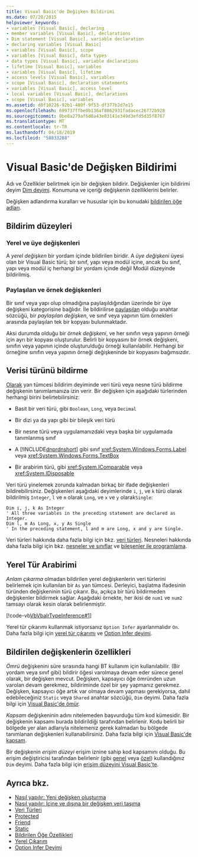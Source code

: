 ```yaml
---
title: Visual Basic'de Değişken Bildirimi
ms.date: 07/20/2015
helpviewer_keywords:
- variables [Visual Basic], declaring
- member variables [Visual Basic], declarations
- Dim statement [Visual Basic], variable declaration
- declaring variables [Visual Basic]
- variables [Visual Basic], scope
- variables [Visual Basic], data types
- data types [Visual Basic], variable declarations
- lifetime [Visual Basic], variables
- variables [Visual Basic], lifetime
- access levels [Visual Basic], variables
- scope [Visual Basic], declaration statements
- variables [Visual Basic], access level
- local variables [Visual Basic], declarations
- scope [Visual Basic], variables
ms.assetid: d8f10226-92b1-480f-9f53-df377b2d7e15
ms.openlocfilehash: 699737ffbe0b136af8862931fadacec26772b928
ms.sourcegitcommit: 0be8a279af6d8a43e03141e349d3efd5d35f8767
ms.translationtype: MT
ms.contentlocale: tr-TR
ms.lasthandoff: 04/18/2019
ms.locfileid: "58833288"
---
```

# <a name="variable-declaration-in-visual-basic"></a>Visual Basic'de Değişken Bildirimi
Adı ve Özellikler belirtmek için bir değişken bildirir. Değişkenler için bildirimi deyim [Dim deyimi](../../../../visual-basic/language-reference/statements/dim-statement.md). Konumuna ve içeriği değişkenin özelliklerini belirler.  
  
 Değişken adlandırma kuralları ve hususlar için bu konudaki [bildirilen öğe adları](../../../../visual-basic/programming-guide/language-features/declared-elements/declared-element-names.md).  
  
## <a name="declaration-levels"></a>Bildirim düzeyleri  
  
### <a name="local-and-member-variables"></a>Yerel ve üye değişkenleri  
 A *yerel değişken* bir yordam içinde bildirilen biridir. A *üye değişkeni* üyesi olan bir Visual Basic türü; bir sınıf, yapı veya modül içine, ancak bu sınıf, yapı veya modül iç herhangi bir yordam içinde değil Modül düzeyinde bildirilmiş.  
  
### <a name="shared-and-instance-variables"></a>Paylaşılan ve örnek değişkenleri  
 Bir sınıf veya yapı olup olmadığına paylaşıldığından üzerinde bir üye değişkeni kategorisine bağlıdır. İle bildirilirse [paylaşılan](../../../../visual-basic/language-reference/modifiers/shared.md) olduğu anahtar sözcüğü, bir *paylaşılan değişken*, ve sınıf veya yapının tüm örnekleri arasında paylaşılan tek bir kopyası bulunmaktadır.  
  
 Aksi durumda olduğu bir *örnek değişkeni*, ve her sınıfın veya yapının örneği için ayrı bir kopyası oluşturulur. Belirli bir kopyasını bir örnek değişkeni, sınıfın veya yapının içinde oluşturulduğu örneği kullanılabilir. Herhangi bir örneğine sınıfın veya yapının örneği değişkeninde bir kopyasını bağımsızdır.  
  
## <a name="declaring-data-type"></a>Verisi türünü bildirme  
 [Olarak](../../../../visual-basic/language-reference/statements/as-clause.md) yan tümcesi bildirim deyiminde veri türü veya nesne türü bildirme değişkenin tanımlamanıza izin verir. Bir değişken için aşağıdaki türlerinden herhangi birini belirtebilirsiniz:  
  
-   Basit bir veri türü, gibi `Boolean`, `Long`, veya `Decimal`  
  
-   Bir dizi ya da yapı gibi bir bileşik veri türü  
  
-   Bir nesne türü veya uygulamanızdaki veya başka bir uygulamada tanımlanmış sınıf  
  
-   A [!INCLUDE[dnprdnshort](~/includes/dnprdnshort-md.md)] gibi sınıf <xref:System.Windows.Forms.Label> veya <xref:System.Windows.Forms.TextBox>  
  
-   Bir arabirim türü, gibi <xref:System.IComparable> veya <xref:System.IDisposable>  
  
 Veri türü yinelemek zorunda kalmadan birkaç bir ifade değişkenleri bildirebilirsiniz. Değişkenleri aşağıdaki deyimlerinde `i`, `j`, ve `k` türü olarak bildirilmiş `Integer`, `l` ve `m` olarak `Long`, ve `x` ve `y` olarak`Single`:  
  
```  
Dim i, j, k As Integer  
' All three variables in the preceding statement are declared as Integer.  
Dim l, m As Long, x, y As Single  
' In the preceding statement, l and m are Long, x and y are Single.  
```  
  
 Veri türleri hakkında daha fazla bilgi için bkz. [veri türleri](../../../../visual-basic/programming-guide/language-features/data-types/index.md). Nesneleri hakkında daha fazla bilgi için bkz. [nesneler ve sınıflar](../../../../visual-basic/programming-guide/language-features/objects-and-classes/index.md) ve [bileşenler ile programlama](https://docs.microsoft.com/previous-versions/visualstudio/visual-studio-2013/0ffkdtkf(v=vs.120)).  
  
## <a name="local-type-inference"></a>Yerel Tür Arabirimi  
 *Anlam çıkarma* olmadan bildirilen yerel değişkenlerin veri türlerini belirlemek için kullanılan bir `As` yan tümcesi. Derleyici, başlatma ifadesinin türünden değişkeninin türü çıkarır. Bu, açıkça bir türü bildirmeden değişkenler bildirmek sağlar. Aşağıdaki örnekte, her ikisi de `num1` ve `num2` tamsayı olarak kesin olarak belirlenmiştir.  
  
 [!code-vb[VbVbalrTypeInference#1](~/samples/snippets/visualbasic/VS_Snippets_VBCSharp/VbVbalrTypeInference/VB/Class1.vb#1)]  
  
 Yerel tür çıkarımı kullanmak istiyorsanız `Option Infer` ayarlanmalıdır `On`. Daha fazla bilgi için [yerel tür çıkarımı](../../../../visual-basic/programming-guide/language-features/variables/local-type-inference.md) ve [Option Infer deyimi](../../../../visual-basic/language-reference/statements/option-infer-statement.md).  
  
## <a name="characteristics-of-declared-variables"></a>Bildirilen değişkenlerin özellikleri  
 *Ömrü* değişkenini süre sırasında hangi BT kullanım için kullanılabilir. (Bir yordam veya sınıf gibi) bildirir öğesi varolmaya devam eder sürece genel olarak, bir değişken mevcut. Değişken, kapsayıcı öğe ömründen uzun varolan devam gerekmez, bildiriminde özel bir şey yapmanız gerekmez. Değişken, kapsayıcı öğe artık var olmaya devam yapması gerekiyorsa, dahil edebileceğiniz `Static` veya `Shared` anahtar sözcüğü, `Dim` deyimi. Daha fazla bilgi için [Visual Basic'de ömür](../../../../visual-basic/programming-guide/language-features/declared-elements/lifetime.md).  
  
 *Kapsam* değişkeninin adını nitelemeden başvurduğu tüm kod kümesidir. Bir değişkenin kapsamı burada bildirildiği tarafından belirlenir. Kodu belirli bir bölgede yer alan adlarıyla nitelemeniz gerek kalmadan bu bölgede tanımlanan değişkenleri kullanabilirsiniz. Daha fazla bilgi için [Visual Basic'de kapsam](../../../../visual-basic/programming-guide/language-features/declared-elements/scope.md).  
  
 Bir değişkenin *erişim düzeyi* erişim iznine sahip kod kapsamını olduğu. Bu erişim değiştiricisi tarafından belirlenir (gibi [genel](../../../../visual-basic/language-reference/modifiers/public.md) veya [özel](../../../../visual-basic/language-reference/modifiers/private.md)) kullandığınız `Dim` deyimi. Daha fazla bilgi için [erişim düzeyini Visual Basic'te](../../../../visual-basic/programming-guide/language-features/declared-elements/access-levels.md).  
  
## <a name="see-also"></a>Ayrıca bkz.

- [Nasıl yapılır: Yeni değişken oluşturma](../../../../visual-basic/programming-guide/language-features/variables/how-to-create-a-new-variable.md)
- [Nasıl yapılır: İçine ve dışına bir değişken veri taşıma](../../../../visual-basic/programming-guide/language-features/variables/how-to-move-data-into-and-out-of-a-variable.md)
- [Veri Türleri](../../../../visual-basic/language-reference/data-types/index.md)
- [Protected](../../../../visual-basic/language-reference/modifiers/protected.md)
- [Friend](../../../../visual-basic/language-reference/modifiers/friend.md)
- [Static](../../../../visual-basic/language-reference/modifiers/static.md)
- [Bildirilen Öğe Özellikleri](../../../../visual-basic/programming-guide/language-features/declared-elements/declared-element-characteristics.md)
- [Yerel Çıkarım](../../../../visual-basic/programming-guide/language-features/variables/local-type-inference.md)
- [Option Infer Deyimi](../../../../visual-basic/language-reference/statements/option-infer-statement.md)
